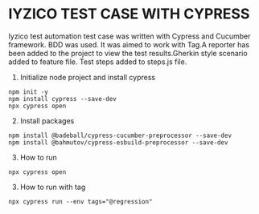 # IYZICO TEST CASE WITH CYPRESS 
Iyzico test automation test case was written with Cypress and Cucumber framework. BDD was used. It was aimed to work with Tag.A reporter has been added to the project to view the test results.Gherkin style scenario added to feature file. Test steps added to steps.js file.

1. Initialize node project and install cypress
```
npm init -y
npm install cypress --save-dev
npx cypress open
```
2. Install packages
```
npm install @badeball/cypress-cucumber-preprocessor --save-dev
npm install @bahmutov/cypress-esbuild-preprocessor --save-dev
```

3. How to run 
```
npx cypress open

```
3. How to run with tag
```
npx cypress run --env tags="@regression"

```